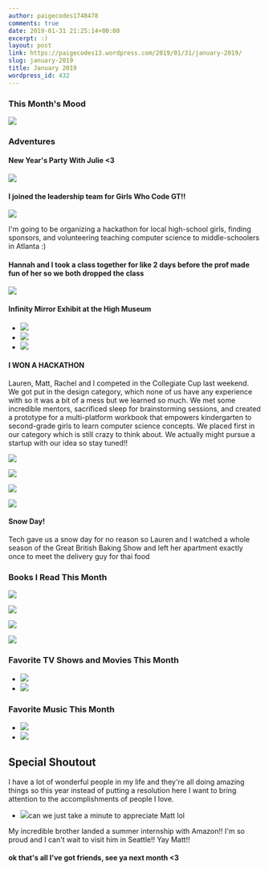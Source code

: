 ```yaml
---
author: paigecodes1748478
comments: true
date: 2019-01-31 21:25:14+00:00
excerpt: :)
layout: post
link: https://paigecodes13.wordpress.com/2019/01/31/january-2019/
slug: january-2019
title: January 2019
wordpress_id: 432
---
```





### This Month's Mood





![](https://paigecodes13.files.wordpress.com/2019/01/2019-01-3103.39.331.jpg)





### Adventures







#### New Year's Party With Julie <3 





![](https://paigecodes13.files.wordpress.com/2019/01/2019-01-01-10.48.47-1.jpg)





#### I joined the leadership team for Girls Who Code GT!!





![](https://paigecodes13.files.wordpress.com/2019/01/girlswhocode_logo-620x285.jpg)





I'm going to be organizing a hackathon for local high-school girls, finding sponsors, and volunteering teaching computer science to middle-schoolers in Atlanta :) 







#### Hannah and I took a class together for like 2 days before the prof made fun of her so we both dropped the class





![](https://paigecodes13.files.wordpress.com/2019/01/snapchat-1590376601.jpg)





#### Infinity Mirror Exhibit at the High Museum







  * ![](https://paigecodes13.files.wordpress.com/2019/01/2019-01-2311.17.061-1.jpg)
  * ![](https://paigecodes13.files.wordpress.com/2019/01/2019-01-2310.45.072-1.jpg)
  * ![](https://paigecodes13.files.wordpress.com/2019/01/2019-01-2310.45.071-1.jpg)






#### I WON A HACKATHON







Lauren, Matt, Rachel and I competed in the Collegiate Cup last weekend. We got put in the design category, which none of us have any experience with so it was a bit of a mess but we learned so much. We met some incredible mentors, sacrificed sleep for brainstorming sessions, and created a prototype for a multi-platform workbook that empowers kindergarten to second-grade girls to learn computer science concepts. We placed first in our category which is still crazy to think about. We actually might pursue a startup with our idea so stay tuned!!







![](https://paigecodes13.files.wordpress.com/2019/01/2019-01-2705.24.031-1.jpg)

![](https://paigecodes13.files.wordpress.com/2019/01/img_20190127_162717-1.jpg)

![](https://paigecodes13.files.wordpress.com/2019/01/2019-01-2704.56.261-1.jpg)

![](https://paigecodes13.files.wordpress.com/2019/01/untitled_artwork6.jpg)







#### Snow Day! 







Tech gave us a snow day for no reason so Lauren and I watched a whole season of the Great British Baking Show and left her apartment exactly once to meet the delivery guy for thai food







### Books I Read This Month 







![](https://paigecodes13.files.wordpress.com/2019/01/91vsrgpqkel-1.jpg)

![](https://paigecodes13.files.wordpress.com/2019/01/81coz37emxl-1.jpg)

![](https://paigecodes13.files.wordpress.com/2019/01/51kzuuhhmtl._sx331_bo12c2042c2032c200_-1.jpg)

![](https://paigecodes13.files.wordpress.com/2019/01/9780062797155_p0_v4_s550x406-1.jpg)







### Favorite TV Shows and Movies This Month







  * ![](https://paigecodes13.files.wordpress.com/2019/01/220px-mary_poppins_returns_282018_film_poster29.png)
  * ![](https://paigecodes13.files.wordpress.com/2019/01/screen_shot_2017_08_11_at_09.58.34.0.png.jpeg)






### Favorite Music This Month







  * ![](https://paigecodes13.files.wordpress.com/2019/01/1-25.jpg)
  * ![](https://paigecodes13.files.wordpress.com/2019/01/https-images.genius.com-6ee39451c9a834fff98fb520a2d0ce2e.600x600x1.png)






## Special Shoutout







I have a lot of wonderful people in my life and they're all doing amazing things so this year instead of putting a resolution here I want to bring attention to the accomplishments of people I love. 







  * ![](https://paigecodes13.files.wordpress.com/2019/01/mcauliffe90.jpg)can we just take a minute to appreciate Matt lol






My incredible brother landed a summer internship with Amazon!! I'm so proud and I can't wait to visit him in Seattle!! Yay Matt!!







#### ok that's all I've got friends, see ya next month <3




